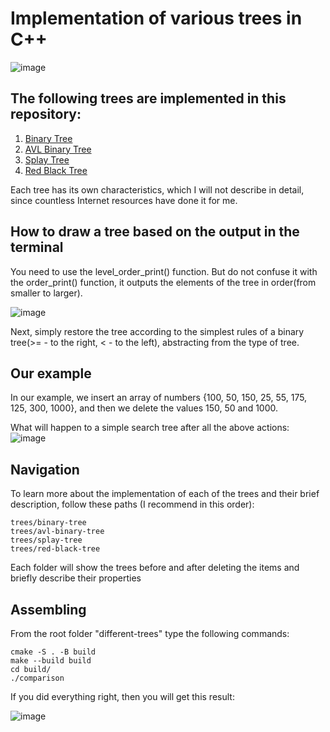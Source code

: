 # Implementation of various trees in C++
![image](https://github.com/zpnst/different-trees/assets/105946529/69fb44f1-a6a6-47ef-b55c-91d26c05cceb)
## The following trees are implemented in this repository:
  1. [Binary Tree](trees/binary-tree)
  2. [AVL Binary Tree](trees/avl-binary-tree)
  3. [Splay Tree](trees/splay-tree)
  4. [Red Black Tree](trees/red-black-tree)

Each tree has its own characteristics, which I will not describe in detail, since countless Internet resources have done it for me.

## How to draw a tree based on the output in the terminal

You need to use the level_order_print() function.
But do not confuse it with the order_print() function, it outputs the elements of the tree in order(from smaller to larger).

![image](https://github.com/zpnst/different-trees/assets/105946529/b7fc1008-f798-4d2b-a74f-46fef8fd53cf)

Next, simply restore the tree according to the simplest rules of a binary tree(>= - to the right, < - to the left), abstracting from the type of tree.

## Our example
In our example, we insert an array of numbers {100, 50, 150, 25, 55, 175, 125, 300, 1000}, and then we delete the values 150, 50 and 1000.

What will happen to a simple search tree after all the above actions:
![image](https://github.com/zpnst/different-trees/assets/105946529/bdab68b3-0094-40ce-b101-9fa64948e5c2)

## Navigation

To learn more about the implementation of each of the trees and their brief description, follow these paths (I recommend in this order):

```
trees/binary-tree
trees/avl-binary-tree
trees/splay-tree
trees/red-black-tree
```

Each folder will show the trees before and after deleting the items and briefly describe their properties

## Assembling

From the root folder "different-trees" type the following commands:

```
cmake -S . -B build
make --build build
cd build/
./comparison
```

If you did everything right, then you will get this result:

![image](https://github.com/zpnst/different-trees/assets/105946529/c68e952b-28ed-47f8-b58d-e2716e4bde29)

